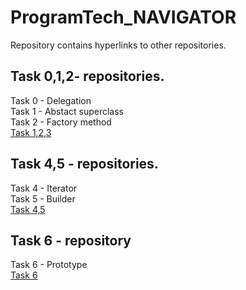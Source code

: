 # ProgramTech_NAVIGATOR
Repository contains hyperlinks to other repositories. <br>

## Task 0,1,2-  repositories. <br>
Task 0 - Delegation <br>
Task 1 - Abstact superclass <br>
Task 2 - Factory method <br>
[Task 1,2,3](https://github.com/EDB999/ProgramTech_JavaFX) 
<br>

## Task 4,5 -  repositories. <br>
Task 4 - Iterator <br>
Task 5 - Builder <br>
[Task 4,5](https://github.com/EDB999/Task-4--Iterator-Builder) 
<br>

## Task 6 - repository <br>
Task 6 - Prototype <br>
[Task 6](https://github.com/EDB999/Task6-Prototype) 
<br>
